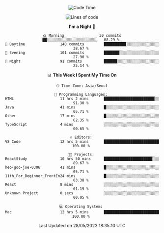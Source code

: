 <div align=center>
 
<!--START_SECTION:waka-->
![Code Time](http://img.shields.io/badge/Code%20Time-42%20hrs%2058%20mins-blue)

![Lines of code](https://img.shields.io/badge/From%20Hello%20World%20I%27ve%20Written-2.9%20million%20lines%20of%20code-blue)

**I'm a Night 🦉** 

```text
🌞 Morning                30 commits          ██░░░░░░░░░░░░░░░░░░░░░░░   08.29 % 
🌆 Daytime                140 commits         ██████████░░░░░░░░░░░░░░░   38.67 % 
🌃 Evening                101 commits         ███████░░░░░░░░░░░░░░░░░░   27.90 % 
🌙 Night                  91 commits          ██████░░░░░░░░░░░░░░░░░░░   25.14 % 
```


📊 **This Week I Spent My Time On** 

```text
🕑︎ Time Zone: Asia/Seoul

💬 Programming Languages: 
HTML                     11 hrs 2 mins       ███████████████████████░░   91.30 % 
Java                     41 mins             █░░░░░░░░░░░░░░░░░░░░░░░░   05.71 % 
Other                    17 mins             █░░░░░░░░░░░░░░░░░░░░░░░░   02.35 % 
TypeScript               4 mins              ░░░░░░░░░░░░░░░░░░░░░░░░░   00.65 % 

🔥 Editors: 
VS Code                  12 hrs 5 mins       █████████████████████████   100.00 % 

🐱‍💻 Projects: 
ReactStudy               10 hrs 50 mins      ██████████████████████░░░   89.67 % 
heo-goo-joe-0306         41 mins             █░░░░░░░░░░░░░░░░░░░░░░░░   05.71 % 
11th_For_Beginner_FrontEn24 mins             █░░░░░░░░░░░░░░░░░░░░░░░░   03.38 % 
React                    8 mins              ░░░░░░░░░░░░░░░░░░░░░░░░░   01.19 % 
Unknown Project          0 secs              ░░░░░░░░░░░░░░░░░░░░░░░░░   00.05 % 

💻 Operating System: 
Mac                      12 hrs 5 mins       █████████████████████████   100.00 % 
```


 Last Updated on 28/05/2023 18:35:10 UTC
<!--END_SECTION:waka-->
 </div>
